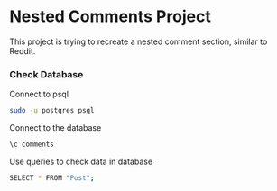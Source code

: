 # Nested Comments Project
This project is trying to recreate a nested comment section, similar to Reddit.

### Check Database

Connect to psql

```bash
sudo -u postgres psql
```

Connect to the database

```bash
\c comments
```

Use queries to check data in database

```bash
SELECT * FROM "Post";
```
